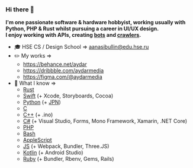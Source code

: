 ### Hi there 👋
**I'm one passionate software & hardware hobbyist, working usually with Python, PHP & Rust whilst pursuing a career in UI/UX design.\
I enjoy working with APIs, creating [bots](https://github.com/search?q=user%3Alesterrry+%23telegram) and [crawlers](https://github.com/search?q=user%3Alesterrry+%23crawler).**

- 🎓 HSE CS / Design School => [aanasibullin@edu.hse.ru](mailto:aanasibullin@edu.hse.ru)
- ✏️ My works => 
  * https://behance.net/aydar
  * https://dribbble.com/aydarmedia
  * https://figma.com/@aydarmedia
- 🔭 What I know =>
  * [Rust](https://github.com/Lesterrry?tab=repositories&q=&type=&language=rust)
  * [Swift](https://github.com/Lesterrry?tab=repositories&q=&type=&language=swift) (+ Xcode, Storyboards, Cocoa)
  * [Python](https://github.com/Lesterrry?tab=repositories&q=&type=&language=python) (+ [JPN](https://github.com/Lesterrry?tab=repositories&q=&type=&language=jupyter+notebook))
  * [C](https://github.com/Lesterrry?tab=repositories&q=&type=&language=c)
  * [C++](https://github.com/Lesterrry?tab=repositories&q=&type=&language=c%2B%2B) (+ .ino)
  * [C#](https://github.com/Lesterrry?tab=repositories&q=&type=&language=c%23) (+ Visual Studio, Forms, Mono Framework, Xamarin, .NET Core)
  * [PHP](https://github.com/Lesterrry?tab=repositories&q=&type=&language=php)
  * [Bash](https://github.com/Lesterrry?tab=repositories&q=&type=&language=shell)
  * [AppleScript](https://github.com/Lesterrry?tab=repositories&q=&type=&language=applescript)
  * [JS](https://github.com/Lesterrry?tab=repositories&q=&type=&language=javascript) (+ Webpack, Bundler, Three.JS)
  * [Kotlin](https://github.com/Lesterrry?tab=repositories&q=&type=&language=kotlin) (+ Android Studio)
  * [Ruby](https://github.com/Lesterrry?tab=repositories&q=&type=&language=ruby) (+ Bundler, Rbenv, Gems, Rails)
